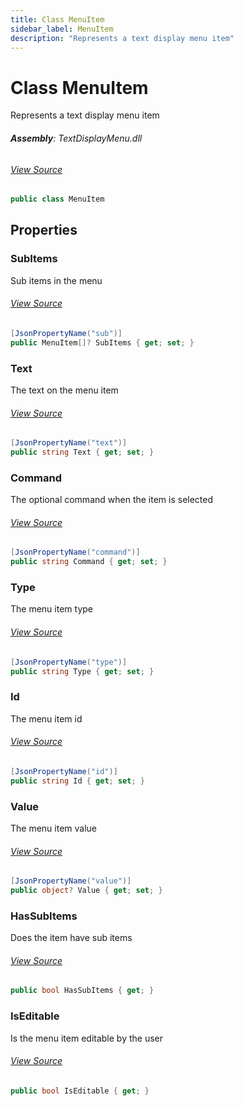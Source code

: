 ```yaml
---
title: Class MenuItem
sidebar_label: MenuItem
description: "Represents a text display menu item"
---
```

# Class MenuItem
Represents a text display menu item

###### **Assembly**: TextDisplayMenu.dll
###### [View Source](https://github.com/WildernessLabs/Meadow.Foundation.git/blob/develop/Source/Meadow.Foundation.Libraries_and_Frameworks/Displays.TextDisplayMenu/Driver/BaseClasses/MenuItemBase.cs#L9)
```csharp title="Declaration"
public class MenuItem
```
## Properties
### SubItems
Sub items in the menu
###### [View Source](https://github.com/WildernessLabs/Meadow.Foundation.git/blob/develop/Source/Meadow.Foundation.Libraries_and_Frameworks/Displays.TextDisplayMenu/Driver/BaseClasses/MenuItemBase.cs#L14)
```csharp title="Declaration"
[JsonPropertyName("sub")]
public MenuItem[]? SubItems { get; set; }
```
### Text
The text on the menu item
###### [View Source](https://github.com/WildernessLabs/Meadow.Foundation.git/blob/develop/Source/Meadow.Foundation.Libraries_and_Frameworks/Displays.TextDisplayMenu/Driver/BaseClasses/MenuItemBase.cs#L20)
```csharp title="Declaration"
[JsonPropertyName("text")]
public string Text { get; set; }
```
### Command
The optional command when the item is selected
###### [View Source](https://github.com/WildernessLabs/Meadow.Foundation.git/blob/develop/Source/Meadow.Foundation.Libraries_and_Frameworks/Displays.TextDisplayMenu/Driver/BaseClasses/MenuItemBase.cs#L26)
```csharp title="Declaration"
[JsonPropertyName("command")]
public string Command { get; set; }
```
### Type
The menu item type
###### [View Source](https://github.com/WildernessLabs/Meadow.Foundation.git/blob/develop/Source/Meadow.Foundation.Libraries_and_Frameworks/Displays.TextDisplayMenu/Driver/BaseClasses/MenuItemBase.cs#L32)
```csharp title="Declaration"
[JsonPropertyName("type")]
public string Type { get; set; }
```
### Id
The menu item id
###### [View Source](https://github.com/WildernessLabs/Meadow.Foundation.git/blob/develop/Source/Meadow.Foundation.Libraries_and_Frameworks/Displays.TextDisplayMenu/Driver/BaseClasses/MenuItemBase.cs#L38)
```csharp title="Declaration"
[JsonPropertyName("id")]
public string Id { get; set; }
```
### Value
The menu item value
###### [View Source](https://github.com/WildernessLabs/Meadow.Foundation.git/blob/develop/Source/Meadow.Foundation.Libraries_and_Frameworks/Displays.TextDisplayMenu/Driver/BaseClasses/MenuItemBase.cs#L44)
```csharp title="Declaration"
[JsonPropertyName("value")]
public object? Value { get; set; }
```
### HasSubItems
Does the item have sub items
###### [View Source](https://github.com/WildernessLabs/Meadow.Foundation.git/blob/develop/Source/Meadow.Foundation.Libraries_and_Frameworks/Displays.TextDisplayMenu/Driver/BaseClasses/MenuItemBase.cs#L50)
```csharp title="Declaration"
public bool HasSubItems { get; }
```
### IsEditable
Is the menu item editable by the user
###### [View Source](https://github.com/WildernessLabs/Meadow.Foundation.git/blob/develop/Source/Meadow.Foundation.Libraries_and_Frameworks/Displays.TextDisplayMenu/Driver/BaseClasses/MenuItemBase.cs#L55)
```csharp title="Declaration"
public bool IsEditable { get; }
```
